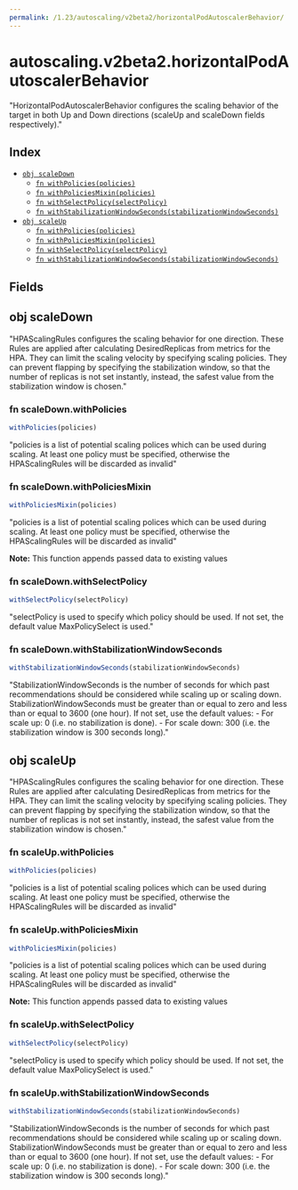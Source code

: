 ```yaml
---
permalink: /1.23/autoscaling/v2beta2/horizontalPodAutoscalerBehavior/
---
```


# autoscaling.v2beta2.horizontalPodAutoscalerBehavior

"HorizontalPodAutoscalerBehavior configures the scaling behavior of the target in both Up and Down directions (scaleUp and scaleDown fields respectively)."

## Index

* [`obj scaleDown`](#obj-scaledown)
  * [`fn withPolicies(policies)`](#fn-scaledownwithpolicies)
  * [`fn withPoliciesMixin(policies)`](#fn-scaledownwithpoliciesmixin)
  * [`fn withSelectPolicy(selectPolicy)`](#fn-scaledownwithselectpolicy)
  * [`fn withStabilizationWindowSeconds(stabilizationWindowSeconds)`](#fn-scaledownwithstabilizationwindowseconds)
* [`obj scaleUp`](#obj-scaleup)
  * [`fn withPolicies(policies)`](#fn-scaleupwithpolicies)
  * [`fn withPoliciesMixin(policies)`](#fn-scaleupwithpoliciesmixin)
  * [`fn withSelectPolicy(selectPolicy)`](#fn-scaleupwithselectpolicy)
  * [`fn withStabilizationWindowSeconds(stabilizationWindowSeconds)`](#fn-scaleupwithstabilizationwindowseconds)

## Fields

## obj scaleDown

"HPAScalingRules configures the scaling behavior for one direction. These Rules are applied after calculating DesiredReplicas from metrics for the HPA. They can limit the scaling velocity by specifying scaling policies. They can prevent flapping by specifying the stabilization window, so that the number of replicas is not set instantly, instead, the safest value from the stabilization window is chosen."

### fn scaleDown.withPolicies

```ts
withPolicies(policies)
```

"policies is a list of potential scaling polices which can be used during scaling. At least one policy must be specified, otherwise the HPAScalingRules will be discarded as invalid"

### fn scaleDown.withPoliciesMixin

```ts
withPoliciesMixin(policies)
```

"policies is a list of potential scaling polices which can be used during scaling. At least one policy must be specified, otherwise the HPAScalingRules will be discarded as invalid"

**Note:** This function appends passed data to existing values

### fn scaleDown.withSelectPolicy

```ts
withSelectPolicy(selectPolicy)
```

"selectPolicy is used to specify which policy should be used. If not set, the default value MaxPolicySelect is used."

### fn scaleDown.withStabilizationWindowSeconds

```ts
withStabilizationWindowSeconds(stabilizationWindowSeconds)
```

"StabilizationWindowSeconds is the number of seconds for which past recommendations should be considered while scaling up or scaling down. StabilizationWindowSeconds must be greater than or equal to zero and less than or equal to 3600 (one hour). If not set, use the default values: - For scale up: 0 (i.e. no stabilization is done). - For scale down: 300 (i.e. the stabilization window is 300 seconds long)."

## obj scaleUp

"HPAScalingRules configures the scaling behavior for one direction. These Rules are applied after calculating DesiredReplicas from metrics for the HPA. They can limit the scaling velocity by specifying scaling policies. They can prevent flapping by specifying the stabilization window, so that the number of replicas is not set instantly, instead, the safest value from the stabilization window is chosen."

### fn scaleUp.withPolicies

```ts
withPolicies(policies)
```

"policies is a list of potential scaling polices which can be used during scaling. At least one policy must be specified, otherwise the HPAScalingRules will be discarded as invalid"

### fn scaleUp.withPoliciesMixin

```ts
withPoliciesMixin(policies)
```

"policies is a list of potential scaling polices which can be used during scaling. At least one policy must be specified, otherwise the HPAScalingRules will be discarded as invalid"

**Note:** This function appends passed data to existing values

### fn scaleUp.withSelectPolicy

```ts
withSelectPolicy(selectPolicy)
```

"selectPolicy is used to specify which policy should be used. If not set, the default value MaxPolicySelect is used."

### fn scaleUp.withStabilizationWindowSeconds

```ts
withStabilizationWindowSeconds(stabilizationWindowSeconds)
```

"StabilizationWindowSeconds is the number of seconds for which past recommendations should be considered while scaling up or scaling down. StabilizationWindowSeconds must be greater than or equal to zero and less than or equal to 3600 (one hour). If not set, use the default values: - For scale up: 0 (i.e. no stabilization is done). - For scale down: 300 (i.e. the stabilization window is 300 seconds long)."
